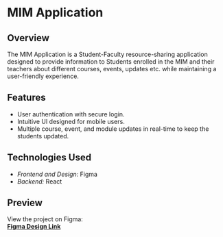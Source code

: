 # MIM Application

## Overview
The MIM Application is a Student-Faculty resource-sharing application designed to provide information to Students enrolled in the MIM and their teachers about different courses, events, updates etc. while maintaining a user-friendly experience.

## Features
- User authentication with secure login.
- Intuitive UI designed for mobile users.
- Multiple course, event, and module updates in real-time to keep the students updated.

## Technologies Used
- *Frontend and Design:* Figma
- *Backend:* React

## Preview
View the project on Figma:  
[**Figma Design Link**](https://www.figma.com/proto/2EikrC08NltAkg68e13FtL/Project-2--MIM-remodelling?node-id=0-1&t=YSlUjng11RIvssYW-1)
  
